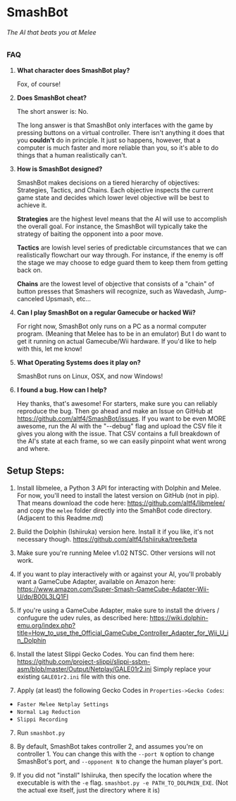# SmashBot
###### The AI that beats you at Melee

### FAQ

1. **What character does SmashBot play?**

    Fox, of course!

2. **Does SmashBot cheat?**

    The short answer is: No.

    The long answer is that SmashBot only interfaces with the game by pressing buttons on a virtual controller. There isn't anything it does that you **couldn't** do in principle. It just so happens, however, that a computer is much faster and more reliable than you, so it's able to do things that a human realistically can't.

3. **How is SmashBot designed?**

    SmashBot makes decisions on a tiered hierarchy of objectives: Strategies, Tactics, and Chains. Each objective inspects the current game state and decides which lower level objective will be best to achieve it.

    **Strategies** are the highest level means that the AI will use to accomplish the overall goal. For instance, the SmashBot will typically take the strategy of baiting the opponent into a poor move.

    **Tactics** are lowish level series of predictable circumstances that we can realistically flowchart our way through. For instance, if the enemy is off the stage we may choose to edge guard them to keep them from getting back on.

    **Chains** are the lowest level of objective that consists of a "chain" of button presses that Smashers will recognize, such as Wavedash, Jump-canceled Upsmash, etc...

4. **Can I play SmashBot on a regular Gamecube or hacked Wii?**

    For right now, SmashBot only runs on a PC as a normal computer program. (Meaning that Melee has to be in an emulator) But I do want to get it running on actual Gamecube/Wii hardware. If you'd like to help with this, let me know!

5. **What Operating Systems does it play on?**

    SmashBot runs on Linux, OSX, and now Windows!

7. **I found a bug. How can I help?**

    Hey thanks, that's awesome! For starters, make sure you can reliably reproduce the bug. Then go ahead and make an Issue on GitHub at https://github.com/altf4/SmashBot/issues. If you want to be even MORE awesome, run the AI with the "--debug" flag and upload the CSV file it gives you along with the issue. That CSV contains a full breakdown of the AI's state at each frame, so we can easily pinpoint what went wrong and where.


## Setup Steps:

1. Install libmelee, a Python 3 API for interacting with Dolphin and Melee. For now, you'll need to install the latest version on GitHub (not in pip). That means download the code here:
https://github.com/altf4/libmelee/ and copy the `melee` folder directly into the SmahBot code directory. (Adjacent to this Readme.md)

2. Build the Dolphin (Ishiiruka) version here. Install it if you like, it's not necessary though.
https://github.com/altf4/Ishiiruka/tree/beta

3. Make sure you're running Melee v1.02 NTSC. Other versions will not work.

4. If you want to play interactively with or against your AI, you'll probably want a GameCube Adapter, available on Amazon here: https://www.amazon.com/Super-Smash-GameCube-Adapter-Wii-U/dp/B00L3LQ1FI

5. If you're using a GameCube Adapter, make sure to install the drivers / confugure the udev rules, as described here:
https://wiki.dolphin-emu.org/index.php?title=How_to_use_the_Official_GameCube_Controller_Adapter_for_Wii_U_in_Dolphin

6. Install the latest Slippi Gecko Codes. You can find them here: https://github.com/project-slippi/slippi-ssbm-asm/blob/master/Output/Netplay/GALE01r2.ini Simply replace your existing `GALE01r2.ini` file with this one.

6. Apply (at least) the following Gecko Codes in `Properties->Gecko Codes`:
 - `Faster Melee Netplay Settings`
 - `Normal Lag Reduction`
 - `Slippi Recording`

7. Run `smashbot.py`

8. By default, SmashBot takes controller 2, and assumes you're on controller 1. You can change this with the `--port N`  option to change SmashBot's port, and `--opponent N` to change the human player's port.

9. If you did not "install" Ishiiruka, then specify the location where the executable is with the `-e` flag. `smashbot.py -e PATH_TO_DOLPHIN_EXE`. (Not the actual exe itself, just the directory where it is)
